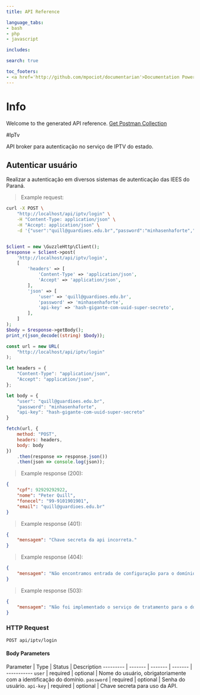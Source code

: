 ```yaml
---
title: API Reference

language_tabs:
- bash
- php
- javascript

includes:

search: true

toc_footers:
- <a href='http://github.com/mpociot/documentarian'>Documentation Powered by Documentarian</a>
---
```

<!-- START_INFO -->
# Info

Welcome to the generated API reference.
[Get Postman Collection](http://localhost/docs/collection.json)

<!-- END_INFO -->

#IpTv


API broker para autenticação no serviço de IPTV do estado.
<!-- START_53dc9ac32e8061d05e3b0ddf93a455a0 -->
## Autenticar usuário

Realizar a autenticação em diversos sistemas de autenticação das IEES do Paraná.

> Example request:

```bash
curl -X POST \
    "http://localhost/api/iptv/login" \
    -H "Content-Type: application/json" \
    -H "Accept: application/json" \
    -d '{"user":"quill@guardioes.edu.br","password":"minhasenhaforte","api-key":"hash-gigante-com-uuid-super-secreto"}'

```

```php

$client = new \GuzzleHttp\Client();
$response = $client->post(
    'http://localhost/api/iptv/login',
    [
        'headers' => [
            'Content-Type' => 'application/json',
            'Accept' => 'application/json',
        ],
        'json' => [
            'user' => 'quill@guardioes.edu.br',
            'password' => 'minhasenhaforte',
            'api-key' => 'hash-gigante-com-uuid-super-secreto',
        ],
    ]
);
$body = $response->getBody();
print_r(json_decode((string) $body));
```

```javascript
const url = new URL(
    "http://localhost/api/iptv/login"
);

let headers = {
    "Content-Type": "application/json",
    "Accept": "application/json",
};

let body = {
    "user": "quill@guardioes.edu.br",
    "password": "minhasenhaforte",
    "api-key": "hash-gigante-com-uuid-super-secreto"
}

fetch(url, {
    method: "POST",
    headers: headers,
    body: body
})
    .then(response => response.json())
    .then(json => console.log(json));
```


> Example response (200):

```json
{
    "cpf": 92929292922,
    "nome": "Peter Quill",
    "fonecel": "99-9101901901",
    "email": "quill@guardioes.edu.br"
}
```
> Example response (401):

```json
{
    "mensagem": "Chave secreta da api incorreta."
}
```
> Example response (404):

```json
{
    "mensagem": "Não encontramos entrada de configuração para o domínio @blablabla."
}
```
> Example response (503):

```json
{
    "mensagem": "Não foi implementado o serviço de tratamento para o domínio @blablabla."
}
```

### HTTP Request
`POST api/iptv/login`

#### Body Parameters
Parameter | Type | Status | Description
--------- | ------- | ------- | ------- | -----------
    `user` | required |  optional  | Nome do usuário, obrigatoriamente com a identificação do domínio.
        `password` | required |  optional  | Senha do usuário.
        `api-key` | required |  optional  | Chave secreta para uso da API.
    
<!-- END_53dc9ac32e8061d05e3b0ddf93a455a0 -->


